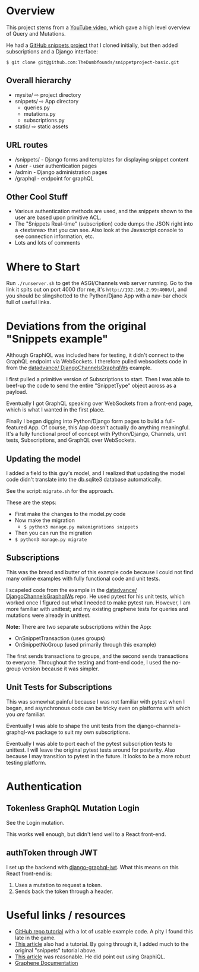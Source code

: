 # Overview

This project stems from a [YouTube video](https://www.youtube.com/watch?v=-0uxxht4mko),
which gave a high level overview of Query and Mutations.

He had a [GitHub snippets project](https://github.com/TheDumbfounds/snippetproject-basic)
that I cloned initially, but then added subscriptions and a Django interface:

`$ git clone git@github.com:TheDumbfounds/snippetproject-basic.git`

## Overall hierarchy

- mysite/ ⇨ project directory
- snippets/ ⇨  App directory
  - queries.py
  - mutations.py
  - subscriptions.py
- static/ ⇨ static assets

## URL routes

- /snippets/ - Django forms and templates for displaying snippet content
- /user - user authentication pages
- /admin - Django administration pages
- /graphql - endpoint for graphQL

## Other Cool Stuff

- Various authentication methods are used, and the snippets shown to the user are based upon primitive ACL.
- The "Snippets Real-time" (subscription) code dumps the JSON right into a &lt;textarea&gt; that you can see. Also look at the Javascript console to see connection information, etc.
- Lots and lots of comments

# Where to Start

Run `./runserver.sh` to get the ASGI/Channels web server running.
Go to the link it spits out on port 4000 (for me, it's `http://192.168.2.99:4000/`),
and you should be slingshotted to the Python/Djano App with 
a nav-bar chock full of useful links.

# Deviations from the original "Snippets example"

Although GraphiQL was included here for testing, it didn't connect to 
the GraphQL endpoint via WebSockets. I therefore pulled websockets code
in from the [datadvance/ DjangoChannelsGraphqlWs](https://github.com/datadvance/DjangoChannelsGraphqlWs) example.

I first pulled a primitive version of Subscriptions to start. Then I
was able to beef-up the code to send the entire "SnippetType" object 
across as a payload.

Eventually I got GraphQL speaking over WebSockets from a front-end
page, which is what I wanted in the first place.

Finally I began digging into Python/Django form pages to build a full-featured App.
Of course, this App doesn't actually do anything meaningful. It's a 
fully functional proof of concept with Python/Django, Channels, 
unit tests, Subscriptions, and GraphQL over WebSockets.

## Updating the model

I added a field to this guy's model, and I realized that updating the model
code didn't translate into the db.sqlite3 database automatically. 

See the script: `migrate.sh` for the approach.

These are the steps:

- First make the changes to the model.py code
- Now make the migration
  - `$ python3 manage.py makemigrations snippets`
- Then you can run the migration
- `$ python3 manage.py migrate`

## Subscriptions

This was the bread and butter of this example code because I 
could not find many online examples with fully functional code
and unit tests.

I scapeled code from the example in the
[datadvance/ DjangoChannelsGraphqlWs](https://github.com/datadvance/DjangoChannelsGraphqlWs) 
repo. He used pytest for his unit tests, which worked once I 
figured out what I needed to make pytest run. However, I am
more familiar with unittest; and my existing graphene tests 
for queries and mutations were already in unittest.

**Note:** There are two separate subscriptions within the App:

* OnSnippetTransaction (uses groups)
* OnSnippetNoGroup (used primarily through this example)

The first sends transactions to groups, and the second sends
transactions to everyone. Throughout the testing and front-end 
code, I used the no-group version because it was simpler.

## Unit Tests for Subscriptions

This was somewhat painful because I was not familiar with pytest
when I began, and asynchronous code can be tricky even on 
platforms with which you *are* familiar.

Eventually I was able to shape the unit tests from the 
django-channels-graphql-ws package to suit my own subscriptions.

Eventually I was able to port each of the pytest subscription tests to 
unittest. I will leave the original pytest tests around for posterity.
Also because I may transition to pytest in the future. It looks to be
a more robust testing platform.

# Authentication

## Tokenless GraphQL Mutation Login

See the Login mutation.

This works well enough, but didn't lend well to a React front-end.

## authToken through JWT

I set up the backend with [django-graphql-jwt](https://github.com/flavors/django-graphql-jwt).
What this means on this React front-end is:

1. Uses a mutation to request a token.
2. Sends back the token through a header.

# Useful links / resources

- [GitHub repo tutorial](https://github.com/alexisrolland/flask-graphene-sqlalchemy/wiki/Flask-Graphene-SQLAlchemy-Tutorial#schema_peoplepy)
  with a lot of usable example code. A pity I found this late in the game.
- [This article](https://www.fullstacklabs.co/blog/django-graphene-rest-graphql)
also had a tutorial. By going through it, I added much
to the original "snippets" tutorial above.
- [This article](https://morningpython.com/2019/12/20/how-to-build-graphql-api-with-django-7-steps/)
was reasonable. He did point out using GraphiQL.
- [Graphene Documentation](https://readthedocs.org/projects/graphene-django/downloads/pdf/stable/)